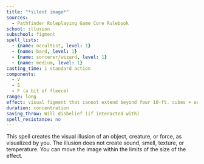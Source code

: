 ```yaml
---
title: "*silent image*"
sources:
  - Pathfinder Roleplaying Game Core Rulebook
school: illusion
subschool: figment
spell_lists:
  - {name: occultist, level: 1}
  - {name: bard, level: 1}
  - {name: sorcerer/wizard, level: 1}
  - {name: medium, level: 1}
casting_time: 1 standard action
components:
  - V
  - S
  - F (a bit of fleece)
range: long
effect: visual figment that cannot extend beyond four 10-ft. cubes + one 10-ft. cube/level (S)
duration: concentration
saving_throw: Will disbelief (if interacted with)
spell_resistance: no
---
```


This spell creates the visual illusion of an object, creature, or force, as visualized by you. The illusion does not create sound, smell, texture, or temperature. You can move the image within the limits of the size of the effect.

